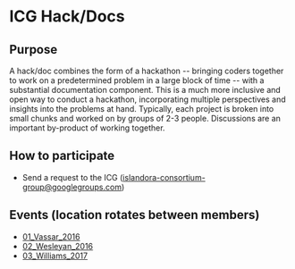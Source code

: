 # ICG Hack/Docs

## Purpose

A hack/doc combines the form of a hackathon -- bringing coders together to work on a predetermined problem in a large block of time -- with a substantial documentation component. 
This is a much more inclusive and open way to conduct a hackathon, incorporating multiple perspectives and insights into the problems at hand.
Typically, each project is broken into small chunks and worked on by groups of 2-3 people.
Discussions are an important by-product of working together.

## How to participate

* Send a request to the ICG (islandora-consortium-group@googlegroups.com)

## Events (location rotates between members)

* [01_Vassar_2016](https://github.com/Islandora-Collaboration-Group/icg_information/blob/master/hack_docs/meetings/01_Vassar_2016.md)
* [02_Wesleyan_2016](https://github.com/Islandora-Collaboration-Group/icg_information/blob/master/hack_docs/meetings/02_Wesleyan_2016.md)
* [03_Williams_2017](https://github.com/Islandora-Collaboration-Group/icg_information/blob/master/hack_docs/meetings/03_Williams_2017.md)



